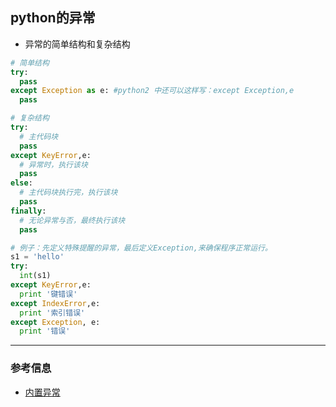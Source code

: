 ## python的异常
- 异常的简单结构和复杂结构
```python
# 简单结构
try:
  pass
except Exception as e: #python2 中还可以这样写：except Exception,e
  pass

# 复杂结构
try:
  # 主代码块
  pass
except KeyError,e:
  # 异常时，执行该块
  pass
else:
  # 主代码块执行完，执行该块
  pass
finally:
  # 无论异常与否，最终执行该块
  pass

# 例子：先定义特殊提醒的异常，最后定义Exception,来确保程序正常运行。
s1 = 'hello'
try:
  int(s1)
except KeyError,e:
  print '键错误'
except IndexError,e:
  print '索引错误'
except Exception, e:
  print '错误'
```
---
### 参考信息
- [内置异常](https://docs.python.org/zh-cn/3.12/library/exceptions.html?highlight=exception)